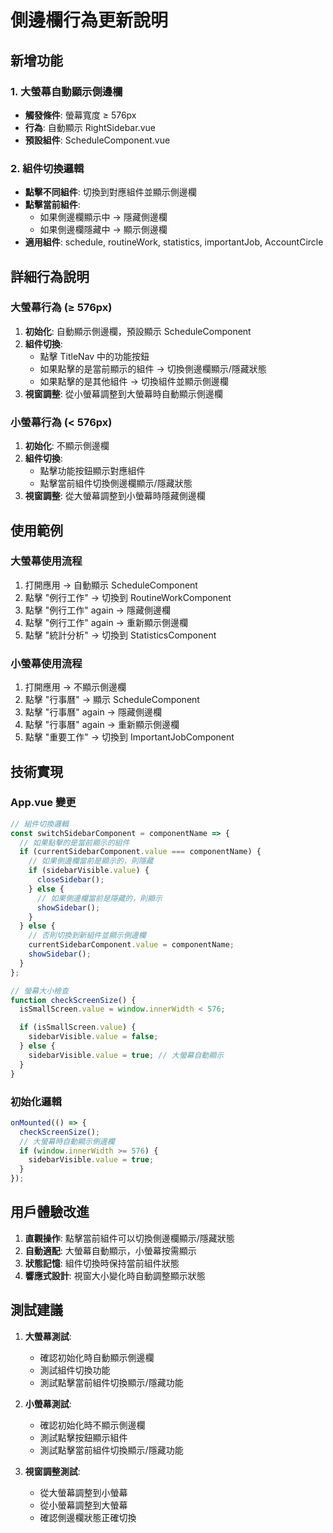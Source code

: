 # 側邊欄行為更新說明

## 新增功能

### 1. 大螢幕自動顯示側邊欄

- **觸發條件**: 螢幕寬度 ≥ 576px
- **行為**: 自動顯示 RightSidebar.vue
- **預設組件**: ScheduleComponent.vue

### 2. 組件切換邏輯

- **點擊不同組件**: 切換到對應組件並顯示側邊欄
- **點擊當前組件**:
  - 如果側邊欄顯示中 → 隱藏側邊欄
  - 如果側邊欄隱藏中 → 顯示側邊欄
- **適用組件**: schedule, routineWork, statistics, importantJob, AccountCircle

## 詳細行為說明

### 大螢幕行為 (≥ 576px)

1. **初始化**: 自動顯示側邊欄，預設顯示 ScheduleComponent
2. **組件切換**:
   - 點擊 TitleNav 中的功能按鈕
   - 如果點擊的是當前顯示的組件 → 切換側邊欄顯示/隱藏狀態
   - 如果點擊的是其他組件 → 切換組件並顯示側邊欄
3. **視窗調整**: 從小螢幕調整到大螢幕時自動顯示側邊欄

### 小螢幕行為 (< 576px)

1. **初始化**: 不顯示側邊欄
2. **組件切換**:
   - 點擊功能按鈕顯示對應組件
   - 點擊當前組件切換側邊欄顯示/隱藏狀態
3. **視窗調整**: 從大螢幕調整到小螢幕時隱藏側邊欄

## 使用範例

### 大螢幕使用流程

1. 打開應用 → 自動顯示 ScheduleComponent
2. 點擊 "例行工作" → 切換到 RoutineWorkComponent
3. 點擊 "例行工作" again → 隱藏側邊欄
4. 點擊 "例行工作" again → 重新顯示側邊欄
5. 點擊 "統計分析" → 切換到 StatisticsComponent

### 小螢幕使用流程

1. 打開應用 → 不顯示側邊欄
2. 點擊 "行事曆" → 顯示 ScheduleComponent
3. 點擊 "行事曆" again → 隱藏側邊欄
4. 點擊 "行事曆" again → 重新顯示側邊欄
5. 點擊 "重要工作" → 切換到 ImportantJobComponent

## 技術實現

### App.vue 變更

```javascript
// 組件切換邏輯
const switchSidebarComponent = componentName => {
  // 如果點擊的是當前顯示的組件
  if (currentSidebarComponent.value === componentName) {
    // 如果側邊欄當前是顯示的，則隱藏
    if (sidebarVisible.value) {
      closeSidebar();
    } else {
      // 如果側邊欄當前是隱藏的，則顯示
      showSidebar();
    }
  } else {
    // 否則切換到新組件並顯示側邊欄
    currentSidebarComponent.value = componentName;
    showSidebar();
  }
};

// 螢幕大小檢查
function checkScreenSize() {
  isSmallScreen.value = window.innerWidth < 576;

  if (isSmallScreen.value) {
    sidebarVisible.value = false;
  } else {
    sidebarVisible.value = true; // 大螢幕自動顯示
  }
}
```

### 初始化邏輯

```javascript
onMounted(() => {
  checkScreenSize();
  // 大螢幕時自動顯示側邊欄
  if (window.innerWidth >= 576) {
    sidebarVisible.value = true;
  }
});
```

## 用戶體驗改進

1. **直觀操作**: 點擊當前組件可以切換側邊欄顯示/隱藏狀態
2. **自動適配**: 大螢幕自動顯示，小螢幕按需顯示
3. **狀態記憶**: 組件切換時保持當前組件狀態
4. **響應式設計**: 視窗大小變化時自動調整顯示狀態

## 測試建議

1. **大螢幕測試**:

   - 確認初始化時自動顯示側邊欄
   - 測試組件切換功能
   - 測試點擊當前組件切換顯示/隱藏功能

2. **小螢幕測試**:

   - 確認初始化時不顯示側邊欄
   - 測試點擊按鈕顯示組件
   - 測試點擊當前組件切換顯示/隱藏功能

3. **視窗調整測試**:
   - 從大螢幕調整到小螢幕
   - 從小螢幕調整到大螢幕
   - 確認側邊欄狀態正確切換
